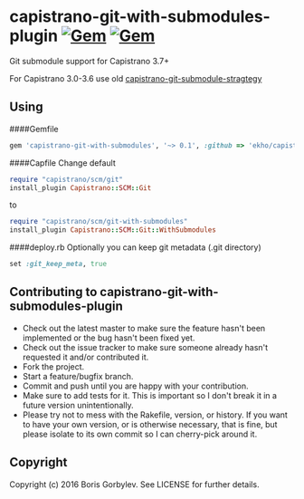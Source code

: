 # capistrano-git-with-submodules-plugin [![Gem](https://img.shields.io/gem/v/capistrano-git-with-submodules.svg?maxAge=2592000)](https://rubygems.org/gems/capistrano-git-with-submodules) [![Gem](https://img.shields.io/gem/dt/capistrano-git-with-submodules.svg?maxAge=2592000)](https://rubygems.org/gems/capistrano-git-with-submodules)

Git submodule support for Capistrano 3.7+

For Capistrano 3.0-3.6 use old [capistrano-git-submodule-stragtegy](https://github.com/ekho/capistrano-git-submodule-strategy)

## Using

####Gemfile
```ruby
gem 'capistrano-git-with-submodules', '~> 0.1', :github => 'ekho/capistrano-git-with-submodules'
```

####Capfile
Change default
```ruby
require "capistrano/scm/git"
install_plugin Capistrano::SCM::Git
```
to
```ruby
require "capistrano/scm/git-with-submodules"
install_plugin Capistrano::SCM::Git::WithSubmodules
```

####deploy.rb
Optionally you can keep git metadata (.git directory)
```ruby
set :git_keep_meta, true
```

## Contributing to capistrano-git-with-submodules-plugin

* Check out the latest master to make sure the feature hasn't been implemented or the bug hasn't been fixed yet.
* Check out the issue tracker to make sure someone already hasn't requested it and/or contributed it.
* Fork the project.
* Start a feature/bugfix branch.
* Commit and push until you are happy with your contribution.
* Make sure to add tests for it. This is important so I don't break it in a future version unintentionally.
* Please try not to mess with the Rakefile, version, or history. If you want to have your own version, or is otherwise necessary, that is fine, but please isolate to its own commit so I can cherry-pick around it.

## Copyright

Copyright (c) 2016 Boris Gorbylev. See LICENSE for further details.
